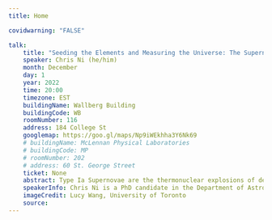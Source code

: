 ```yaml
---
title: Home

covidwarning: "FALSE"

talk:
    title: "Seeding the Elements and Measuring the Universe: The Supernova Mystery at the Heart of Astrophysics"
    speaker: Chris Ni (he/him)
    month: December
    day: 1
    year: 2022
    time: 20:00
    timezone: EST
    buildingName: Wallberg Building
    buildingCode: WB
    roomNumber: 116
    address: 184 College St
    googlemap: https://goo.gl/maps/Np9iWEkhha3Y6Nk69
    # buildingName: McLennan Physical Laboratories
    # buildingCode: MP
    # roomNumber: 202
    # address: 60 St. George Street
    ticket: None
    abstract: Type Ia Supernovae are the thermonuclear explosions of dead stars known as White Dwarfs. The elements in the Universe are evolving steadily towards iron in a process that is largely driven by Type Ia Supernovae. These supernovae are also used to measure the distances to faraway galaxies, a technique that has lead to the discovery of the Universe's accelerated expansion and dark energy. Thus, the ongoing mystery of how White Dwarfs explode as Type Ia Supernovae is one that underpins much of modern astrophysics. I am going to discuss what we know so far about the origins of Type Ia Supernovae and how the continuous monitoring of nearby galaxies by a networks of telescopes in the Southern hemisphere is shedding new light on Type Ia Supernova explosion mechanisms.
    speakerInfo: Chris Ni is a PhD candidate in the Department of Astronomy and Astrophysics at the University of Toronto. He hunts for the earliest signals heralding the birth of supernovae, from just a few hours to days after their explosion, in order to study their natal mechanisms. Chris received his Honors Bachelors of Science specializing in astrophysics from the University of Toronto. Aside from research, Chris often sets up his telescope on sidewalks around the city in order to share his enthusiasm for astronomy. Chris was featured in the Toronto Star in 2014 as one of the 5-person Canadian national team that won the International Olympiad for Astronomy and Astrophysics Team Competition in Romania.
    imageCredit: Lucy Wang, University of Toronto
    source: 
---
```


